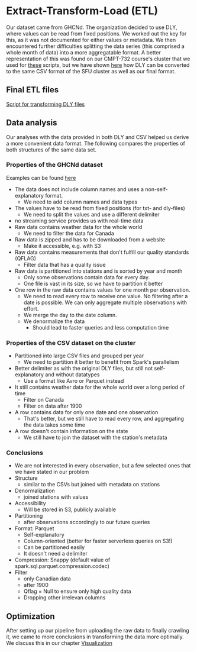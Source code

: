 # Extract-Transform-Load (ETL)

Our dataset came from GHCNd. The organization decided to use DLY, where values can be read from fixed positions. We worked out the key for this, as it was not documented for either values or metadata.
We then encountered further difficulties splitting the data series (this comprised a whole month of data) into a more aggregatable format.
A better representation of this was found on our CMPT-732 course's cluster that we used for [these](final/partitioning) scripts, but we have shown [here](final/dly-transformation) how DLY can be converted to the same CSV format of the SFU cluster as well as our final format. 

## Final ETL files
[Script for transforming DLY files](final)

## Data analysis
Our analyses with the data provided in both DLY and CSV helped us derive a more convenient data format. The following compares the properties of both structures of the same data set.

### Properties of the GHCNd dataset
Examples can be found [here](final/dly-transformation)
* The data does not include column names and uses a non-self-explanatory format.
  * We need to add column names and data types
* The values have to be read from fixed positions (for txt- and dly-files)
  * We need to split the values and use a different delimiter
* no streaming service provides us with real-time data
* Raw data contains weather data for the whole world
  * We need to filter the data for Canada
* Raw data is zipped and has to be downloaded from a website
  * Make it accessible, e.g. with S3
* Raw data contains measurements that don't fulfill our quality standards (QFLAG)
  * Filter data that has a quality issue
* Raw data is partitioned into stations and is sorted by year and month
  * Only some observations contain data for every day.
  * One file is vast in its size, so we have to partition it better
* One row in the raw data contains values for one month per observation.
  * We need to read every row to receive one value. No filtering after a date is possible. We can only aggregate multiple observations with effort.
  * We merge the day to the date column.
  * We denormalize the data
    * Should lead to faster queries and less computation time

### Properties of the CSV dataset on the cluster
* Partitioned into large CSV files and grouped per year
  * We need to partition it better to benefit from Spark's parallelism
* Better delimiter as with the original DLY files, but still not self-explanatory and without datatypes
  * Use a format like Avro or Parquet instead
* It still contains weather data for the whole world over a long period of time
  * Filter on Canada
  * Filter on data after 1900
* A row contains data for only one date and one observation
  * That's better, but we still have to read every row, and aggregating the data takes some time
* A row doesn't contain information on the state
  * We still have to join the dataset with the station's metadata

### Conclusions
* We are not interested in every observation, but a few selected ones that we have stated in our problem
* Structure
  * similar to the CSVs but joined with metadata on stations
* Denormalization
  * joined stations with values
* Accessibility
  * Will be stored in S3, publicly available
* Partitioning
  * after observations accordingly to our future queries
* Format: Parquet
  * Self-explanatory
  * Column-oriented (better for faster serverless queries on S3!)
  * Can be partitioned easily
  * It doesn't need a delimiter
* Compression: Snappy (default value of spark.sql.parquet.compression.codec)
* Filter
  * only Canadian data
  * after 1900
  * Qflag = Null to ensure only high quality data
  * Dropping other irrelevan columns 

## Optimization
After setting up our pipeline from uploading the raw data to finally crawling it, we came to more conclusions in transforming the data more optimally.
We discuss this in our chapter [Visualization](../Visualization)
